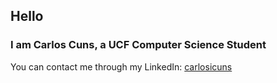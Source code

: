 ## Hello
### I am Carlos Cuns, a UCF Computer Science Student
You can contact me through my LinkedIn: [carlosicuns](https://www.linkedin.com/in/carlosicuns/)